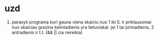 # uzd 

1. parasyti programa kuri gauna viena skaiciu nuo 1 iki 5. ir priklausomai nuo skaiciau grazina kelintadienis yra lietuviskai. jei 1 tai pirmadienis, 2 antradienis ir t.t. (&& || cia nereikia)